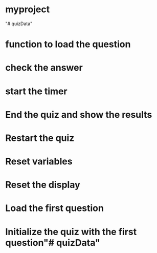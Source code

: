 # myproject
"# quizData" 
# function to load the question
# check the answer
# start the timer
# End the quiz and show the results
# Restart the quiz
# Reset variables
# Reset the display
# Load the first question 
# Initialize the quiz with the first question"# quizData" 
